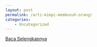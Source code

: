 ```yaml
---
layout: post
permalink: /arti-mimpi-membunuh-orang/
categories:
    - Uncategorized
---
```


[Baca Selengkapnya](/08)